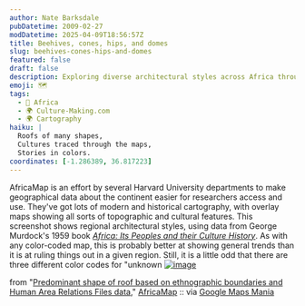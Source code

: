 ```yaml
---
author: Nate Barksdale
pubDatetime: 2009-02-27
modDatetime: 2025-04-09T18:56:57Z
title: Beehives, cones, hips, and domes
slug: beehives-cones-hips-and-domes
featured: false
draft: false
description: Exploring diverse architectural styles across Africa through historical cartography reveals intriguing patterns and cultural nuances.
emoji: 🗺️
tags:
  - 🦁 Africa
  - 🌍 Culture-Making.com
  - 🌍 Cartography
haiku: |
  Roofs of many shapes,  
  Cultures traced through the maps,  
  Stories in colors.
coordinates: [-1.286389, 36.817223]
---
```


AfricaMap is an effort by several Harvard University departments to make geographical data about the continent easier for researchers access and use. They've got lots of modern and historical cartography, with overlay maps showing all sorts of topographic and cultural features. This screenshot shows regional architectural styles, using data from George Murdock's 1959 book _[Africa: Its Peoples and their Culture History](http://books.google.com/books?id=OI0EAQAAIAAJ&q=george+murdock+africa+and+its+peoples&dq=george+murdock+africa+and+its+peoples&ei=k0yoSc3eNIWekwSEr7GiBA&pgis=1)_. As with any color-coded map, this is probably better at showing general trends than it is at ruling things out in a given region. Still, it is a little odd that there are three different color codes for "unknown
[![image](http://culture-making.com/media/shapeofroof.jpg)](http://cga-3.hmdc.harvard.edu/africamap/)

from "[Predominant shape of roof based on ethnographic boundaries and Human Area Relations Files data](http://web.archive.org/web/20160416063915/http://cga-3.hmdc.harvard.edu/africamap/)," [AfricaMap](http://web.archive.org/web/20160416063915/http://cga-3.hmdc.harvard.edu/africamap/) :: via [Google Maps Mania](http://googlemapsmania.blogspot.com/2009/02/harvard-map-of-africa.html)
